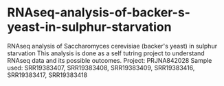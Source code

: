 # RNAseq-analysis-of-backer-s-yeast-in-sulphur-starvation
RNAseq analysis of Saccharomyces cerevisiae (backer's yeast) in sulphur starvation
This analysis is done as a self tutring project to understand RNAseq data and its possible outcomes.
Project: PRJNA842028
Sample used: SRR19383407, SRR19383408, SRR19383409, SRR19383416, SRR19383417, SRR19383418
